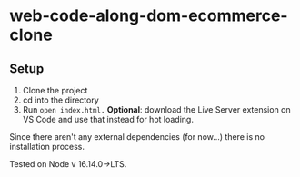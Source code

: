 # web-code-along-dom-ecommerce-clone

## Setup
1. Clone the project
2. cd into the directory
3. Run `open index.html.` **Optional**: download the Live Server extension on VS Code and use that instead for hot loading.

Since there aren't any external dependencies (for now...) there is no installation process. 

Tested on Node v 16.14.0->LTS.
